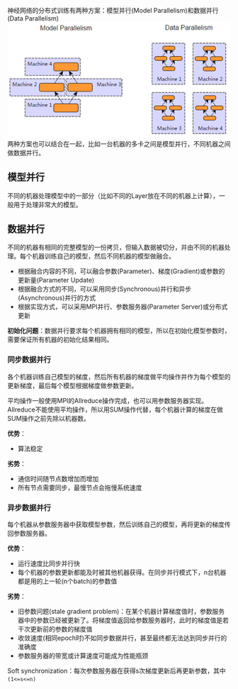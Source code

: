神经网络的分布式训练有两种方案：模型并行(Model Parallelism)和数据并行(Data Parallelism)
![](/assets/twoparallel.png)
两种方案也可以结合在一起，比如一台机器的多卡之间是模型并行，不同机器之间做数据并行。

## 模型并行
不同的机器处理模型中的一部分（比如不同的Layer放在不同的机器上计算），一般用于处理非常大的模型。

## 数据并行
不同的机器有相同的完整模型的一份拷贝，但输入数据被切分，并由不同的机器处理。每个机器训练自己的模型，然后不同机器的模型做融合。

* 根据融合内容的不同，可以融合参数(Parameter)、梯度(Gradient)或参数的更新量(Parameter Update)
* 根据融合方式的不同，可以采用同步(Synchronous)并行和异步(Asynchronous)并行的方式
* 根据实现方式，可以采用MPI并行、参数服务器(Parameter Server)或分布式更新

**初始化问题**：数据并行要求每个机器拥有相同的模型，所以在初始化模型参数时，需要保证所有机器的初始化结果相同。

### 同步数据并行
各个机器训练自己模型的梯度，然后所有机器的梯度做平均操作并作为每个模型的更新梯度，最后每个模型根据梯度做参数更新。

平均操作一般使用MPI的Allreduce操作完成，也可以用参数服务器实现。Allreduce不能使用平均操作，所以用SUM操作代替，每个机器计算的梯度在做SUM操作之前先除以机器数。

**优势**：
* 算法稳定

**劣势**：
* 通信时间随节点数增加而增加
* 所有节点需要同步，最慢节点会拖慢系统速度

### 异步数据并行
每个机器从参数服务器中获取模型参数，然后训练自己的模型，再将更新的梯度传回参数服务器。

**优势**：
* 运行速度比同步并行快
* 每个机器的参数更新都能及时被其他机器获得。在同步并行模式下，n台机器都是用的上一轮(n个batch)的参数值

**劣势**：
* 旧参数问题(stale gradient problem)：在某个机器计算梯度值时，参数服务器中的参数已经被更新了。将梯度值返回给参数服务器时，此时的梯度值是若干次更新前的参数的梯度值
* 收敛速度(相同epoch时)不如同步数据并行，甚至最终都无法达到同步并行的准确度
* 参数服务器的带宽或计算速度可能成为性能瓶颈

Soft synchronization：每次参数服务器在获得s次梯度更新后再更新参数，其中`(1<=s<=n)`

